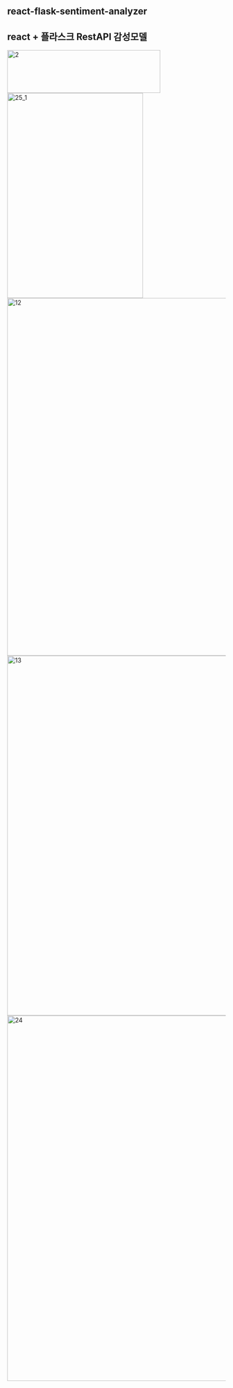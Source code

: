 ##  react-flask-sentiment-analyzer ## 
## react + 플라스크 RestAPI  감성모델  ##

<img width="353" height="99" alt="2" src="https://github.com/user-attachments/assets/5698c7b3-f2ec-4986-9e93-ff6658616c93" />
<img width="313" height="473" alt="25_1" src="https://github.com/user-attachments/assets/507df388-7c07-4721-b3a9-e7a967c6e31e" />


<img width="664" height="825" alt="12" src="https://github.com/user-attachments/assets/c376fd1e-26c3-4756-a949-af36b5ac4f6b" />
<img width="680" height="830" alt="13" src="https://github.com/user-attachments/assets/7e31dd7a-324f-4fdb-bd2b-5cefcd33fada" />
<img width="849" height="843" alt="24" src="https://github.com/user-attachments/assets/842e02d0-b37a-4243-81da-9e61a456a4c9" />
